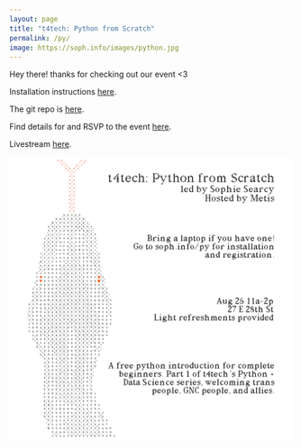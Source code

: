 ```yaml
---
layout: page
title: "t4tech: Python from Scratch"
permalink: /py/
image: https://soph.info/images/python.jpg
---
```


Hey there! thanks for checking out our event <3

Installation instructions [here](https://github.com/sophiaray/t4tech_python_plus_data_science/blob/master/install.md).

The git repo is [here](https://github.com/sophiaray/t4tech_python_plus_data_science). 

Find details for and RSVP to the event [here](https://www.meetup.com/Metis-New-York-Data-Science/events/253876232/).

Livestream [here](https://livestream.com/accounts/23925505/events/8334121).

![](/images/python.jpg)
